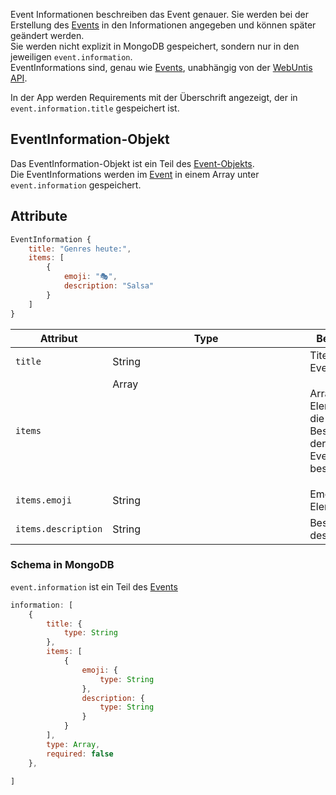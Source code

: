 Event Informationen beschreiben das Event genauer. Sie werden bei der Erstellung des [Events](https://github.com/Academi-fy/backend/wiki/Event) 
in den Informationen angegeben und können später geändert werden.\
Sie werden nicht explizit in MongoDB gespeichert, sondern nur in den jeweiligen `event.information`. \
EventInformations sind, genau wie [Events](https://github.com/Academi-fy/backend/wiki/Event), unabhängig von der [WebUntis API](https://help.untis.at/hc/de/articles/4886785534354-API-documentation-for-integration-partners).

In der App werden Requirements mit der Überschrift angezeigt, der in `event.information.title` gespeichert ist.

## EventInformation-Objekt

Das EventInformation-Objekt ist ein Teil des [Event-Objekts](https://github.com/Academi-fy/backend/wiki/Event).\
Die EventInformations werden im [Event](https://github.com/Academi-fy/backend/wiki/Club) in einem Array unter `event.information` gespeichert.

## Attribute

```javascript
EventInformation {
    title: "Genres heute:",
    items: [
        {
            emoji: "🎭",
            description: "Salsa"
        }
    ]
}
```

| Attribut            | Type          | Beschreibung                                                               |
|---------------------|---------------|----------------------------------------------------------------------------|
| `title`             | String        | Titel der EventInformation                                                 |
| `items`             | Array<Object> | Array mit Elementen, die die Beschreibung der EventInformation beschreiben |
| `items.emoji`       | String        | Emoji des Elements                                                         |
| `items.description` | String        | Beschreibung des Elements                                                  |

### Schema in MongoDB

`event.information` ist ein Teil des [Events](https://github.com/Academi-fy/backend/wiki/Event)

```javascript
information: [
    {
        title: {
            type: String
        },
        items: [
            {
                emoji: {
                    type: String
                },
                description: {
                    type: String
                }
            }
        ],
        type: Array,
        required: false
    },

]
```
